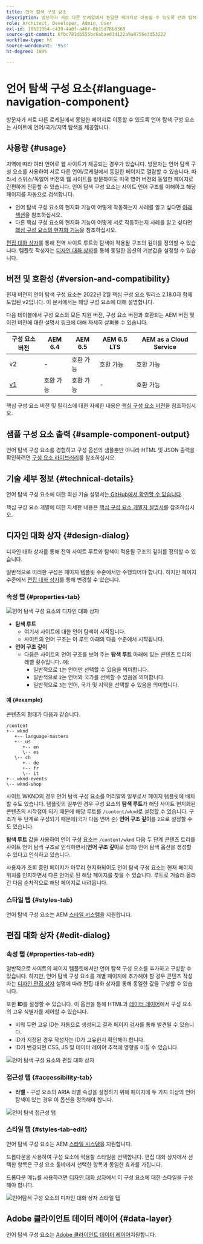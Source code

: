 ```yaml
---
title: 언어 탐색 구성 요소
description: 방문자가 서로 다른 로케일에서 동일한 페이지로 이동할 수 있도록 언어 탐색 구성 요소는 사이트에 언어/국가/지역 탐색을 제공합니다.
role: Architect, Developer, Admin, User
exl-id: 10b218b4-c439-4a0f-a46f-0b15d78b0360
source-git-commit: 6fbc781db555bc6abaed1d122a9a8756e3d53222
workflow-type: ht
source-wordcount: '953'
ht-degree: 100%

---
```


# 언어 탐색 구성 요소{#language-navigation-component}

방문자가 서로 다른 로케일에서 동일한 페이지로 이동할 수 있도록 언어 탐색 구성 요소는 사이트에 언어/국가/지역 탐색을 제공합니다.

## 사용량 {#usage}

지역에 따라 여러 언어로 웹 사이트가 제공되는 경우가 있습니다. 방문자는 언어 탐색 구성 요소를 사용하여 서로 다른 언어/로케일에서 동일한 페이지로 열람할 수 있습니다. 따라서 스위스/독일어 버전의 웹 사이트를 방문하여도 미국 영어 버전의 동일한 페이지로 간편하게 전환할 수 있습니다. 언어 탐색 구성 요소는 사이트 언어 구조를 이해하고 해당 페이지를 자동으로 검색합니다.

* 언어 탐색 구성 요소의 현지화 기능이 어떻게 작동하는지 사례를 알고 싶다면 [아래 섹션](#example)을 참조하십시오.
* 다른 핵심 구성 요소의 현지화 기능이 어떻게 서로 작동하는지 사례를 알고 싶다면 [핵심 구성 요소의 현지화 기능](/help/get-started/localization.md)을 참조하십시오.

[편집 대화 상자](#edit-dialog)를 통해 전역 사이트 루트와 탐색이 적용될 구조의 깊이를 정의할 수 있습니다. 템플릿 작성자는 [디자인 대화 상자](#design-dialog)를 통해 동일한 옵션의 기본값을 설정할 수 있습니다.

## 버전 및 호환성 {#version-and-compatibility}

현재 버전의 언어 탐색 구성 요소는 2022년 2월 핵심 구성 요소 릴리스 2.18.0과 함께 도입된 v2입니다. 이 문서에서는 해당 구성 요소에 대해 설명합니다.

다음 테이블에서 구성 요소의 모든 지원 버전, 구성 요소 버전과 호환되는 AEM 버전 및 이전 버전에 대한 설명서 링크에 대해 자세히 살펴볼 수 있습니다.

| 구성 요소 버전 | AEM 6.4 | AEM 6.5 | AEM 6.5 LTS | AEM as a Cloud Service |
|--- |--- |--- |---|---|
| v2 | - | 호환 가능 | 호환 가능 | 호환 가능 |
| [v1](v1/language-navigation.md) | 호환 가능 | 호환 가능 | - | 호환 가능 |

핵심 구성 요소 버전 및 릴리스에 대한 자세한 내용은 [핵심 구성 요소 버전](/help/versions.md)을 참조하십시오.

## 샘플 구성 요소 출력 {#sample-component-output}

언어 탐색 구성 요소를 경험하고 구성 옵션의 샘플뿐만 아니라 HTML 및 JSON 출력을 확인하려면 [구성 요소 라이브러리](https://adobe.com/go/aem_cmp_library_langnav_kr)를 참조하십시오.

## 기술 세부 정보 {#technical-details}

언어 탐색 구성 요소에 대한 최신 기술 설명서는[ GitHub에서 확인할 수 있습니다](https://adobe.com/go/aem_cmp_tech_langnav_v2).

핵심 구성 요소 개발에 대한 자세한 내용은 [핵심 구성 요소 개발자 설명서](/help/developing/overview.md)를 참조하십시오.

## 디자인 대화 상자 {#design-dialog}

디자인 대화 상자를 통해 전역 사이트 루트와 탐색이 적용될 구조의 깊이를 정의할 수 있습니다.

일반적으로 이러한 구성은 페이지 템플릿 수준에서만 수행되어야 합니다. 하지만 페이지 수준에서 [편집 대화 상자](#edit-dialog)를 통해 변경할 수 있습니다.

### 속성 탭 {#properties-tab}

![언어 탐색 구성 요소의 디자인 대화 상자](/help/assets/language-navigation-design.png)

* **탐색 루트**
   * 여기서 사이트에 대한 언어 탐색이 시작됩니다.
   * 사이트의 언어 구조는 이 루트 아래의 다음 수준에서 시작됩니다.
* **언어 구조 깊이**
   * 다음은 사이트의 언어 구조를 보여 주는 **탐색 루트** 아래에 있는 콘텐츠 트리의 레벨 횟수입니다. 예:
      * 일반적으로 `1`는 언어만 선택할 수 있음을 의미합니다.
      * 일반적으로 `2`는 언어와 국가를 선택할 수 있음을 의미합니다.
      * 일반적으로 `3`는 언어, 국가 및 지역을 선택할 수 있음을 의미합니다.

#### 예 {#example}

콘텐츠의 형태가 다음과 같습니다.

```
/content
+-- wknd
   +-- language-masters
   +-- us
      +-- en
      \-- es
   \-- ch
      +-- de
      +-- fr
      \-- it
+-- wknd-events
\-- wknd-shop
```

사이트 WKND의 경우 언어 탐색 구성 요소를 머리말의 일부로서 페이지 템플릿에 배치할 수도 있습니다. 템플릿의 일부인 경우 구성 요소의 **탐색 루트**&#x200B;가 해당 사이트 현지화된 콘텐츠의 시작점이 되기 때문에 해당 루트를 `/content/wknd`로 설정할 수 있습니다. 구조가 두 단계로 구성되기 때문에(국가 다음 언어 순) **언어 구조 깊이**&#x200B;를 `2`으로 설정할 수도 있습니다.

**탐색 루트** 값을 사용하여 언어 구성 요소는 `/content/wknd` 다음 두 단계 콘텐츠 트리를 사이트 언어 탐색 구조로 인식하면서(**언어 구조 깊이**&#x200B;로 정의) 언어 탐색 옵션을 생성할 수 있다고 인식하고 있습니다.

사용자가 조회 중인 페이지가 아무리 현지화되어도 언어 탐색 구성 요소는 현재 페이지 위치를 인지하면서 다른 언어로 된 해당 페이지를 찾을 수 있습니다. 루트로 거슬러 올라간 다음 순차적으로 해당 페이지로 내려옵니다.

### 스타일 탭 {#styles-tab}

언어 탐색 구성 요소는 AEM [스타일 시스템](/help/get-started/authoring.md#component-styling)을 지원합니다.

## 편집 대화 상자 {#edit-dialog}

### 속성 탭 {#properties-tab-edit}

일반적으로 사이트의 페이지 템플릿에서만 언어 탐색 구성 요소를 추가하고 구성할 수 있습니다. 하지만, 언어 탐색 구성 요소를 개별 페이지에 추가해야 할 경우 콘텐츠 작성자는 [디자인 편집 상자](#design-dialog) 설명에 따라 편집 대화 상자를 통해 동일한 값을 구성할 수 있습니다.

또한 **ID**&#x200B;를 설정할 수 있습니다. 이 옵션을 통해 HTML과 [데이터 레이어](/help/developing/data-layer/overview.md)에서 구성 요소의 고유 식별자를 제어할 수 있습니다.

* 비워 두면 고유 ID는 자동으로 생성되고 결과 페이지 검사를 통해 발견될 수 있습니다.
* ID가 지정된 경우 작성자는 ID가 고유한지 확인해야 합니다.
* ID가 변경되면 CSS, JS 및 데이터 레이어 추적에 영향을 미칠 수 있습니다.

![언어 탐색 구성 요소의 편집 대화 상자](/help/assets/language-navigation-edit.png)

### 접근성 탭 {#accessibility-tab}

* **라벨** - 구성 요소의 ARIA 라벨 속성을 설정하기 위해 페이지에 두 가지 이상의 언어 탐색이 있는 경우 이 옵션을 정의해야 합니다.

![언어 탐색 접근성 탭](/help/assets/language-navigation-edit-accessibility.png)

### 스타일 탭 {#styles-tab-edit}

언어 탐색 구성 요소는 AEM [스타일 시스템](/help/get-started/authoring.md#component-styling)을 지원합니다.

드롭다운을 사용하여 구성 요소에 적용할 스타일을 선택합니다. 편집 대화 상자에서 선택한 항목은 구성 요소 툴바에서 선택한 항목과 동일한 효과를 가집니다.

드롭다운 메뉴를 사용하려면 [디자인 대화 상자](#design-dialog)에서 이 구성 요소에 대한 스타일을 구성해야 합니다.

![ 언어탐색 구성 요소의 디자인 대화 상자 스타일 탭](/help/assets/language-navigation-edit-styles.png)

## Adobe 클라이언트 데이터 레이어 {#data-layer}

언어 탐색 구성 요소는 [ Adobe 클라이언트 데이터 레이어](/help/developing/data-layer/overview.md)지원합니다.
